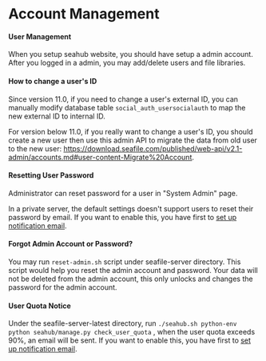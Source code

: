 # Account Management

#### User Management

When you setup seahub website, you should have setup a admin account. After you logged in a admin, you may add/delete users and file libraries.

#### How to change a user's ID

Since version 11.0, if you need to change a user's external ID, you can manually modify database table `social_auth_usersocialauth` to map the new external ID to internal ID.

For version below 11.0, if you really want to change a user's ID, you should create a new user then use this admin API to migrate the data from old user to the new user: https://download.seafile.com/published/web-api/v2.1-admin/accounts.md#user-content-Migrate%20Account.



#### Resetting User Password

Administrator can reset password for a user in "System Admin" page.

In a private server, the default settings doesn't support users to reset their password by email. If you want to enable this, you have first to [set up notification email](../config/seafile_config/sending_email.md).

#### Forgot Admin Account or Password?

You may run `reset-admin.sh` script under seafile-server directory. This script would help you reset the admin account and password.
Your data will not be deleted from the admin account, this only unlocks and changes the password for the admin account.

#### User Quota Notice

Under the seafile-server-latest directory, run `./seahub.sh python-env python seahub/manage.py check_user_quota` , when the user quota exceeds 90%, an email will be sent. If you want to enable this, you have first to [set up notification email](../config/seafile_config/sending_email.md).
